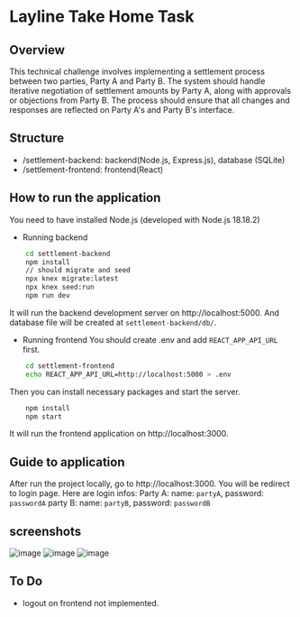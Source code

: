 # Layline Take Home Task

## Overview

This technical challenge involves implementing a settlement process between two parties, Party A and Party B. The system should handle iterative negotiation of settlement amounts by Party A, along with approvals or objections from Party B. The process should ensure that all changes and responses are reflected on Party A's and Party B's interface.

## Structure

- /settlement-backend: backend(Node.js, Express.js), database (SQLite)
- /settlement-frontend: frontend(React)

## How to run the application

You need to have installed Node.js (developed with Node.js 18.18.2)

- Running backend
```bash
    cd settlement-backend
    npm install
    // should migrate and seed
    npx knex migrate:latest
    npx knex seed:run
    npm run dev
```
It will run the backend development server on http://localhost:5000.
And database file will be created at `settlement-backend/db/`.

- Running frontend
You should create .env and add `REACT_APP_API_URL` first.
```bash
    cd settlement-frontend
    echo REACT_APP_API_URL=http://localhost:5000 > .env
```
Then you can install necessary packages and start the server.
```bash
    npm install
    npm start
```
It will run the frontend application on http://localhost:3000.

## Guide to application

After run the project locally, go to http://localhost:3000.
You will be redirect to login page.
Here are login infos:
Party A:
name: `partyA`, password: `passwordA`
party B:
name: `partyB`, password: `passwordB`

## screenshots
![image](https://github.com/sirius829/leyline-assessment/assets/133846033/67bb7d5d-cffc-4884-8372-bfb47fa518ae)
![image](https://github.com/sirius829/leyline-assessment/assets/133846033/a015e881-6f1a-4d09-b11f-994a2a886537)
![image](https://github.com/sirius829/leyline-assessment/assets/133846033/e700840a-f7ba-422a-bdab-815211d33eb5)

## To Do
- logout on frontend not implemented.

